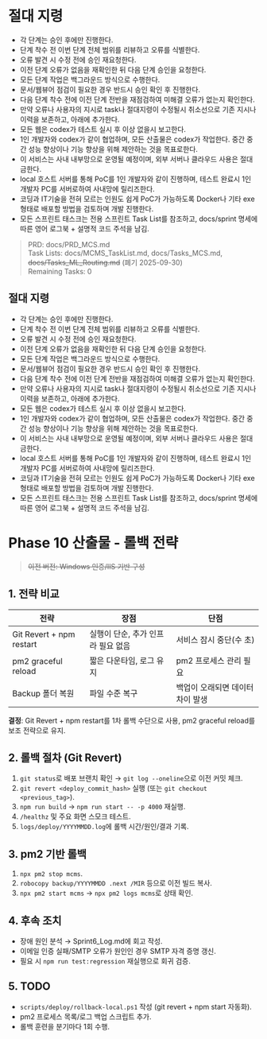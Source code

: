 # 절대 지령
- 각 단계는 승인 후에만 진행한다.
- 단계 착수 전 이번 단계 전체 범위를 리뷰하고 오류를 식별한다.
- 오류 발견 시 수정 전에 승인 재요청한다.
- 이전 단계 오류가 없음을 재확인한 뒤 다음 단계 승인을 요청한다.
- 모든 단계 작업은 백그라운드 방식으로 수행한다.
- 문서/웹뷰어 점검이 필요한 경우 반드시 승인 확인 후 진행한다.
- 다음 단계 착수 전에 이전 단계 전반을 재점검하여 미해결 오류가 없는지 확인한다.
- 만약 오류나 사용자의 지시로 task나 절대지령이 수정될시 취소선으로 기존 지시나 이력을 보존하고, 아래에 추가한다.
- 모든 웹은 codex가 테스트 실시 후 이상 없을시 보고한다.
- 1인 개발자와 codex가 같이 협업하며, 모든 산출물은 codex가 작업한다. 중간 중간 성능 향상이나 기능 향상을 위해 제안하는 것을 목표로한다.
- 이 서비스는 사내 내부망으로 운영될 예정이며, 외부 서버나 클라우드 사용은 절대 금한다.
- local 호스트 서버를 통해 PoC를 1인 개발자와 같이 진행하며, 테스트 완료시 1인 개발자 PC를 서버로하여 사내망에 릴리즈한다.
- 코딩과 IT기술을 전혀 모르는 인원도 쉽게 PoC가 가능하도록 Docker나 기타 exe 형태로 배포할 방법을 검토하며 개발 진행한다.
- 모든 스프린트 태스크는 전용 스프린트 Task List를 참조하고, docs/sprint 명세에 따른 영어 로그북 + 설명적 코드 주석을 남김.

> PRD: docs/PRD_MCS.md  
> Task Lists: docs/MCMS_TaskList.md, docs/Tasks_MCS.md, ~~docs/Tasks_ML_Routing.md~~ (폐기 2025-09-30)  
> Remaining Tasks: 0

## 절대 지령
- 각 단계는 승인 후에만 진행한다.
- 단계 착수 전 이번 단계 전체 범위를 리뷰하고 오류를 식별한다.
- 오류 발견 시 수정 전에 승인 재요청한다.
- 이전 단계 오류가 없음을 재확인한 뒤 다음 단계 승인을 요청한다.
- 모든 단계 작업은 백그라운드 방식으로 수행한다.
- 문서/웹뷰어 점검이 필요한 경우 반드시 승인 확인 후 진행한다.
- 다음 단계 착수 전에 이전 단계 전반을 재점검하여 미해결 오류가 없는지 확인한다.
- 만약 오류나 사용자의 지시로 task나 절대지령이 수정될시 취소선으로 기존 지시나 이력을 보존하고, 아래에 추가한다.
- 모든 웹은 codex가 테스트 실시 후 이상 없을시 보고한다.
- 1인 개발자와 codex가 같이 협업하며, 모든 산출물은 codex가 작업한다. 중간 중간 성능 향상이나 기능 향상을 위해 제안하는 것을 목표로한다.
- 이 서비스는 사내 내부망으로 운영될 예정이며, 외부 서버나 클라우드 사용은 절대 금한다.
- local 호스트 서버를 통해 PoC를 1인 개발자와 같이 진행하며, 테스트 완료시 1인 개발자 PC를 서버로하여 사내망에 릴리즈한다.
- 코딩과 IT기술을 전혀 모르는 인원도 쉽게 PoC가 가능하도록 Docker나 기타 exe 형태로 배포할 방법을 검토하며 개발 진행한다.
- 모든 스프린트 태스크는 전용 스프린트 Task List를 참조하고, docs/sprint 명세에 따른 영어 로그북 + 설명적 코드 주석을 남김.
# Phase 10 산출물 - 롤백 전략
> ~~이전 버전: Windows 인증/IIS 기반 구성~~

## 1. 전략 비교
| 전략 | 장점 | 단점 |
|---|---|---|
| Git Revert + npm restart | 실행이 단순, 추가 인프라 필요 없음 | 서비스 잠시 중단(수 초) |
| pm2 graceful reload | 짧은 다운타임, 로그 유지 | pm2 프로세스 관리 필요 |
| Backup 폴더 복원 | 파일 수준 복구 | 백업이 오래되면 데이터 차이 발생 |

**결정**: Git Revert + npm restart를 1차 롤백 수단으로 사용, pm2 graceful reload를 보조 전략으로 유지.

## 2. 롤백 절차 (Git Revert)
1. `git status`로 배포 브랜치 확인 → `git log --oneline`으로 이전 커밋 체크.
2. `git revert <deploy_commit_hash>` 실행 (또는 `git checkout <previous_tag>`).
3. `npm run build` → `npm run start -- -p 4000` 재실행.
4. `/healthz` 및 주요 화면 스모크 테스트.
5. `logs/deploy/YYYYMMDD.log`에 롤백 시간/원인/결과 기록.

## 3. pm2 기반 롤백
1. `npx pm2 stop mcms`.
2. `robocopy backup/YYYYMMDD .next /MIR` 등으로 이전 빌드 복사.
3. `npx pm2 start mcms` → `npx pm2 logs mcms`로 상태 확인.

## 4. 후속 조치
- 장애 원인 분석 → Sprint6_Log.md에 회고 작성.
- 이메일 인증 실패/SMTP 오류가 원인인 경우 SMTP 자격 증명 갱신.
- 필요 시 `npm run test:regression` 재실행으로 회귀 검증.

## 5. TODO
- `scripts/deploy/rollback-local.ps1` 작성 (git revert + npm start 자동화).
- pm2 프로세스 목록/로그 백업 스크립트 추가.
- 롤백 훈련을 분기마다 1회 수행.

